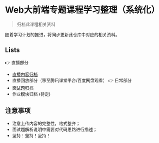 # Web大前端专题课程学习整理（系统化）

> 归档此课程相关资料

<!-- !!!!重要 [大前端专题课程初始说明](pre) -->

随着学习计划的推进，将同步更新此仓库中对应的相关资料。

## Lists

👉 直播部分
  - [直播内容归档](live)
  - 直播回放部分（移至腾讯课堂平台/百度网盘观看）
👉 日常部分
  - [面试题归档](interview-tasks)
  - 作业模块归档 (待定)

## 注意事项

  - 注意上传内容的完整性，格式整齐；
  - 面试题解析说明中需要对代码思路进行描述；
  - 坚持！坚持！坚持！

